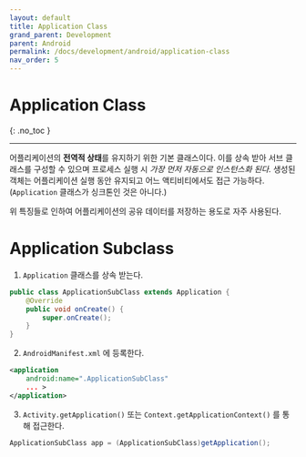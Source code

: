 ```yaml
---
layout: default
title: Application Class
grand_parent: Development
parent: Android
permalink: /docs/development/android/application-class
nav_order: 5
---
```


# Application Class
{: .no_toc }

---

어플리케이션의 **전역적 상태**를 유지하기 위한 기본 클래스이다. 이를 상속 받아 서브 클래스를 구성할 수 있으며 프로세스 실행 시 *가장 먼저 자동으로 인스턴스화 된다.* 생성된 객체는 어플리케이션 실행 동안 유지되고 어느 액티비티에서도 접근 가능하다. (`Application` 클래스가 싱크톤인 것은 아니다.)

위 특징들로 인하여 어플리케이션의 공유 데이터를 저장하는 용도로 자주 사용된다.

# Application Subclass

1. `Application` 클래스를 상속 받는다.

```java
public class ApplicationSubClass extends Application {
    @Override
    public void onCreate() {
        super.onCreate();
    }
}
```

2. `AndroidManifest.xml` 에 등록한다.

```xml
<application
	android:name=".ApplicationSubClass"
	... >
</application>
```

3. `Activity.getApplication()` 또는 `Context.getApplicationContext()` 를 통해 접근한다.

```java
ApplicationSubClass app = (ApplicationSubClass)getApplication();
```

